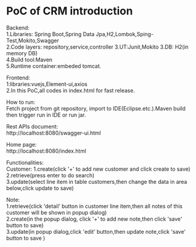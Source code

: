 # PoC of CRM introduction

Backend:  
1.Libraries: Spring Boot,Spring Data Jpa,H2,Lombok,Sping-Test,Mokito,Swagger  
2.Code layers: repository,service,controller 
3.UT:Junit,Mokito
3.DB: H2(in memory DB)  
4.Build tool:Maven  
5.Runtime container:embeded tomcat.  

Frontend:  
1:libraries:vuejs,Element-ui,axios  
2.In this PoC,all codes in index.html for fast release.  

How to run:  
Fetch project from git repository, import to IDE(Eclipse.etc.).Maven build then trigger run in IDE or run jar.  

Rest APIs document:  
http://localhost:8080/swagger-ui.html  

Home page:  
http://localhost:8080/index.html  

Functionalities:  
Customer: 
1.create(click '+' to add new customer and click create to save)  
2.retrieve(press enter to do search)  
3.update(select line item in table customers,then change the data in area below,click update to save)   

Note:  
1.retrieve(click 'detail' button in customer line item,then all notes of this customer will be shown in popup dialog)  
2.create(in the popup dialog, click '+' to add new note,then click 'save' button to save)  
3.update(in popup dialog,click 'edit' button,then update note,click 'save' button to save )  
